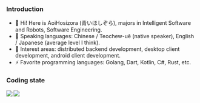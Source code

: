 ### Introduction

+ 👋 Hi! Here is AoiHosizora (青いほしぞら), majors in Intelligent Software and Robots, Software Engineering.
+ 📝 Speaking languages: Chinese / Teochew-uê (native speaker), English / Japanese (average level I think).
+ 🚀 Interest areas: distributed backend development, desktop client development, android client development.
+ ⚡ Favorite programming languages: Golang, Dart, Kotlin, C#, Rust, etc.

### Coding state

<img align="left" src="https://github-readme-stats.vercel.app/api?username=Aoi-hosizora&count_private=true&show_icons=true&theme=transparent&include_all_commits=true&custom_title=AoiHosizora%27s%20GitHub%20Stats&card_width=450" />
<img align="center" src="https://github-readme-stats.vercel.app/api/top-langs?username=Aoi-hosizora&layout=compact&langs_count=8&theme=transparent&hide=Jupyter%20Notebook&custom_title=AoiHosizora%27s%20Most%20Used%20Languages&card_width=360" />

